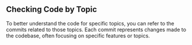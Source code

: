 ## Checking Code by Topic
To better understand the code for specific topics, you can refer to the commits related to those topics. 
Each commit represents changes made to the codebase, often focusing on specific features or topics. 
